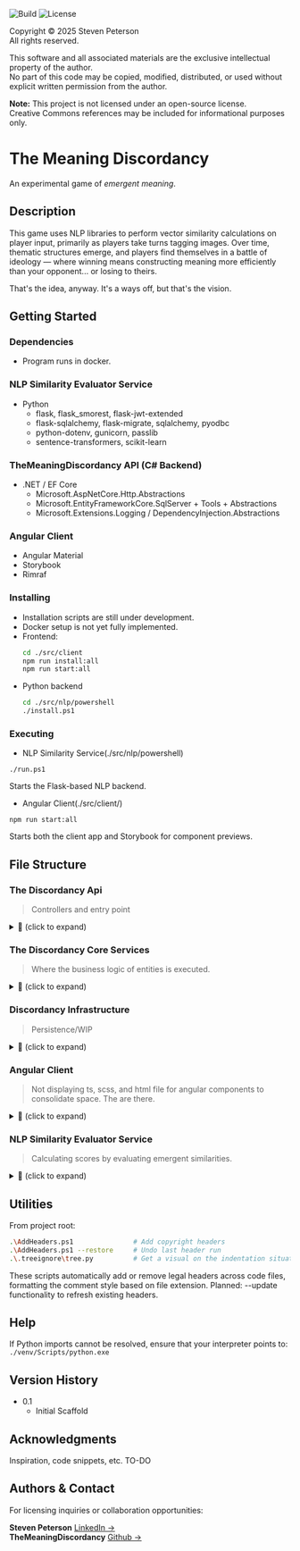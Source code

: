 ![Build](https://img.shields.io/badge/build-pending-lightgrey)
![License](https://img.shields.io/badge/license-proprietary-red)

Copyright © 2025 Steven Peterson  
All rights reserved.

This software and all associated materials are the exclusive intellectual property of the author.  
No part of this code may be copied, modified, distributed, or used without explicit written permission from the author.

**Note:** This project is not licensed under an open-source license.  
Creative Commons references may be included for informational purposes only.

# The Meaning Discordancy

An experimental game of *emergent meaning*.

## Description

This game uses NLP libraries to perform vector similarity calculations on player input, primarily as players take turns tagging images. Over time, thematic structures emerge, and players find themselves in a battle of ideology — where winning means constructing meaning more efficiently than your opponent... or losing to theirs.

That's the idea, anyway. It's a ways off, but that's the vision.

## Getting Started

### Dependencies

* Program runs in docker.

### NLP Similarity Evaluator Service
* Python
  - flask, flask_smorest, flask-jwt-extended
  - flask-sqlalchemy, flask-migrate, sqlalchemy, pyodbc
  - python-dotenv, gunicorn, passlib
  - sentence-transformers, scikit-learn

### TheMeaningDiscordancy API (C# Backend)
* .NET / EF Core
  - Microsoft.AspNetCore.Http.Abstractions
  - Microsoft.EntityFrameworkCore.SqlServer + Tools + Abstractions
  - Microsoft.Extensions.Logging / DependencyInjection.Abstractions

### Angular Client
* Angular Material
* Storybook
* Rimraf

### Installing

* Installation scripts are still under development.
* Docker setup is not yet fully implemented.
* Frontend:
  ```bash
  cd ./src/client
  npm run install:all
  npm run start:all
* Python backend  
  ```bash  
  cd ./src/nlp/powershell  
  ./install.ps1

### Executing 

* NLP Similarity Service(./src/nlp/powershell)
```
./run.ps1
```
Starts the Flask-based NLP backend.
* Angular Client(./src/client/)
```
npm run start:all
```
Starts both the client app and Storybook for component previews.

## File Structure

### The Discordancy Api
> Controllers and entry point
<details>
<summary>📁 (click to expand)</summary>

```plaintext
│       ├── TheMeaningDiscordancy.Api
│       │   ├── Classes
│       │   │   └── AppHostSettings.cs
│       │   ├── DiscordApi
│       │   │   ├── ConfigurationApiController.cs
│       │   │   ├── ItemApiController.cs
│       │   │   └── TagApiController.cs
│       │   ├── Extensions
│       │   │   └── StatupExtensions.cs
│       │   ├── Program.cs
│       │   ├── Properties
│       │   │   └── launchSettings.json
│       │   ├── TheMeaningDiscordancy.Api.csproj
│       │   ├── appsettings.Development.json
│       │   ├── appsettings.Local.json
│       │   └── appsettings.json
```
</details>

### The Discordancy Core Services
> Where the business logic of entities is executed.

<details>
<summary>📁 (click to expand)</summary>

```plaintext
│       ├── TheMeaningDiscordancy.Core
│       │   ├── CoreServices
│       │   │   ├── CoreStartupExtensions.cs
│       │   │   ├── Item
│       │   │   │   ├── Configuration
│       │   │   │   │   └── ItemConstants.cs
│       │   │   │   ├── Extensions
│       │   │   │   │   └── ItemStartupExtensions.cs
│       │   │   │   ├── Mapping
│       │   │   │   │   └── ItemProfile.cs
│       │   │   │   ├── Models
│       │   │   │   │   ├── Dtos
│       │   │   │   │   │   ├── Create
│       │   │   │   │   │   │   └── CreateItemDto.cs
│       │   │   │   │   │   ├── ItemDto.cs
│       │   │   │   │   │   └── Update
│       │   │   │   │   │       └── ItemUpdateDto.cs
│       │   │   │   │   ├── Entities
│       │   │   │   │   │   └── ItemEfc.cs
│       │   │   │   │   └── IItemMap.cs
│       │   │   │   ├── Repositories
│       │   │   │   │   ├── Interfaces
│       │   │   │   │   │   └── IItemRepository.cs
│       │   │   │   │   └── ItemRepository.cs
│       │   │   │   └── Services
│       │   │   │       ├── Interfaces
│       │   │   │       │   ├── IItemMappingService.cs
│       │   │   │       │   └── IItemService.cs
│       │   │   │       ├── ItemMappingService.cs
│       │   │   │       └── ItemService.cs
│       │   │   ├── Tag
│       │   │   │   ├── Configuration
│       │   │   │   │   └── TagConstants.cs
│       │   │   │   ├── Extensions
│       │   │   │   │   └── TagStartupExtensions.cs
│       │   │   │   ├── Mapping
│       │   │   │   │   └── TagProfile.cs
│       │   │   │   ├── Models
│       │   │   │   │   ├── Dtos
│       │   │   │   │   │   ├── Create
│       │   │   │   │   │   │   └── CreateTagDto.cs
│       │   │   │   │   │   └── TagDto.cs
│       │   │   │   │   ├── Entities
│       │   │   │   │   │   └── TagEfc.cs
│       │   │   │   │   └── ITagMap.cs
│       │   │   │   ├── Repositories
│       │   │   │   │   ├── Interfaces
│       │   │   │   │   │   └── ITagRepository.cs
│       │   │   │   │   └── TagRepository.cs
│       │   │   │   └── Services
│       │   │   │       ├── Interfaces
│       │   │   │       │   ├── ITagMappingService.cs
│       │   │   │       │   └── ITagService.cs
│       │   │   │       ├── TagMappingService.cs
│       │   │   │       └── TagService.cs
│       │   │   └── Utilities
│       │   │       ├── Classes
│       │   │       │   └── ImageData.cs
│       │   │       ├── Extensions
│       │   │       │   └── UtilityStartupExtensions.cs
│       │   │       └── Services
│       │   │           ├── ImageUtilityService.cs
│       │   │           └── Interfaces
│       │   │               └── IImageUtilityService.cs
│       │   ├── DiscordContext.cs
│       │   ├── Properties
│       │   │   └── launchSettings.json
│       │   ├── Results
│       │   │   ├── DiscordError.cs
│       │   │   ├── DiscordResult.cs
│       │   │   └── Error.cs
│       │   └── TheMeaningDiscordancy.Core.csproj
```
</details>

### Discordancy Infrastructure
> Persistence/WIP
<details>
<summary>📁 (click to expand)</summary>

```plaintext
│       ├── TheMeaningDiscordancy.Infrastructure
│       │   ├── Classes
│       │   │   └── Interfaces
│       │   │       └── IDiscordDataEntity.cs
│       │   ├── Extensions
│       │   │   └── PersistenceStartupExtensions.cs
│       │   ├── Repositories
│       │   │   ├── DiscordRepository.cs
│       │   │   └── Interfaces
│       │   │       └── IDiscordRepository.cs
│       │   └── TheMeaningDiscordancy.Infrastructure.csproj
```
</details>

### Angular Client
> Not displaying ts, scss, and html file for angular components to consolidate space. The are there.
<details>
<summary>📁 (click to expand)</summary>

```plaintext
│       ├── client
│       │   ├── README.md
│       │   ├── angular.json
│       │   ├── documentation.json
│       │   ├── package-lock.json
│       │   ├── package.json
│       │   ├── src
│       │   │   ├── app
│       │   │   │   ├── app-routing.module.ts
│       │   │   │   ├── app.module.ts
│       │   │   │   ├── constants
│       │   │   │   │   └── discord-constants.contants.ts
│       │   │   │   ├── core
│       │   │   │   │   ├── core.module.ts
│       │   │   │   │   ├── models
│       │   │   │   │   │   └── config-data.model.ts
│       │   │   │   │   └── services
│       │   │   │   │       ├── client.service.ts
│       │   │   │   │       └── config.service.ts
│       │   │   │   ├── items
│       │   │   │   │   ├── components
│       │   │   │   │   │   ├── components.module.ts
│       │   │   │   │   │   └── item-table
│       │   │   │   │   │       ├── item-table.module.ts
│       │   │   │   │   │       └── item-tile
│       │   │   │   │   ├── items.module.ts
│       │   │   │   │   ├── models
│       │   │   │   │   │   └── item.model.ts
│       │   │   │   │   └── services
│       │   │   │   │       ├── item-styles.service.ts
│       │   │   │   │       └── items.service.ts
│       │   │   │   └── shared
│       │   │   │       ├── components
│       │   │   │       │   ├── action-bar
│       │   │   │       │   ├── action-header
│       │   │   │       │   ├── components.module.ts
│       │   │   │       │   ├── file-upload
│       │   │   │       │   ├── icon-button
│       │   │   │       │   └── modal
│       │   │   │       ├── layout
│       │   │   │       │   ├── footer
│       │   │   │       │   ├── header
│       │   │   │       │   ├── home
│       │   │   │       │   ├── layout.module.ts
│       │   │   │       │   └── sidebar
│       │   │   │       ├── models
│       │   │   │       │   ├── config-data.model.ts
│       │   │   │       │   └── modal-data.model.ts
│       │   │   │       ├── pipes
│       │   │   │       │   └── normalize-url.pipe.ts
│       │   │   │       ├── services
│       │   │   │       │   ├── modal.service.ts
│       │   │   │       │   └── styles.service.ts
│       │   │   │       └── shared.module.ts
│       │   │   ├── assets
│       │   │   ├── index.html
│       │   │   ├── main.ts
│       │   │   ├── stories
│       │   │   ├── styles
│       │   │   │   ├── main.scss
│       │   │   │   └── mixins
│       │   │   │       ├── _components.scss
│       │   │   │       ├── _detail.scss
│       │   │   │       ├── _layout.scss
│       │   │   │       ├── components
│       │   │   │       │   ├── _display-components.scss
│       │   │   │       │   ├── _image-components.scss
│       │   │   │       │   └── components.scss
│       │   │   │       └── mixins.scss
│       │   │   └── styles.scss
│       │   ├── tsconfig.app.json
│       │   └── tsconfig.json
```
</details>

### NLP Similarity Evaluator Service
> Calculating scores by evaluating emergent similarities.
<details>
<summary>📁 (click to expand)</summary>
  
```plaintext
│       └── nlp
│           ├── Dockerfile
│           ├── __init__.py
│           ├── app.py
│           ├── powershell
│           │   ├── install.ps1
│           │   ├── reinstall.ps1
│           │   └── run.ps1
│           ├── requirements.txt
│           ├── resources
│           │   ├── __init__.py
│           │   └── tag_resource.py
│           └── schemas
│               ├── __init__.py
│               └── tag_schema.py
```
</details>

## Utilities

From project root:
```bash
.\AddHeaders.ps1               # Add copyright headers
.\AddHeaders.ps1 --restore     # Undo last header run
.\.treeignore\tree.py          # Get a visual on the indentation situation
```
These scripts automatically add or remove legal headers across code files, formatting the comment style based on file extension.
Planned: --update functionality to refresh existing headers.

## Help

If Python imports cannot be resolved, ensure that your interpreter points to:
`./venv/Scripts/python.exe`

## Version History

* 0.1
    * Initial Scaffold

## Acknowledgments

Inspiration, code snippets, etc.
TO-DO

## Authors & Contact
For licensing inquiries or collaboration opportunities:

**Steven Peterson**  [LinkedIn →](https://www.linkedin.com/in/steven-peterson7405926/)  
**TheMeaningDiscordancy** [Github →](https://github.com/peterss7/The-Meaning-Discordancy)  
